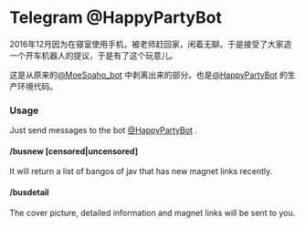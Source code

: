 # Telegram @HappyPartyBot

2016年12月因为在寝室使用手机，被老师赶回家，闲着无聊。于是接受了大家造一个开车机器人的提议，于是有了这个玩意儿。

这是从原来的[@MoeSoaho_bot](https://t.me/MoeSoaho_bot) 中剥离出来的部分。也是[@HappyPartyBot](https://t.me/HappyPartyBot) 的生产环境代码。

### Usage

Just send messages to the bot [@HappyPartyBot](https://t.me/HappyPartyBot) .

#### /busnew [censored|uncensored]

It will return a list of bangos of jav that has new magnet links recently.

#### /busdetail <bango>

The cover picture, detailed information and magnet links will be sent to you.
